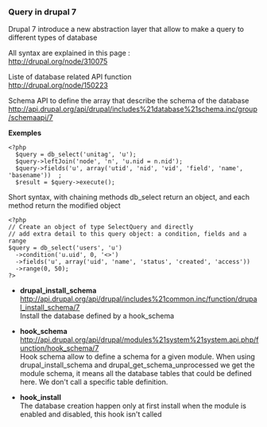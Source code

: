 ### Query in drupal 7

Drupal 7 introduce a new abstraction layer that allow to make a query to different types of database 

All syntax are explained in this page :   
http://drupal.org/node/310075

Liste of database related API function   
http://drupal.org/node/150223

Schema API to define the array that describe the schema of the database    
http://api.drupal.org/api/drupal/includes%21database%21schema.inc/group/schemaapi/7

**Exemples**
```
<?php
  $query = db_select('unitag', 'u');
  $query->leftJoin('node', 'n', 'u.nid = n.nid');
  $query->fields('u', array('utid', 'nid', 'vid', 'field', 'name', 'basename'))  ;
  $result = $query->execute();
```
Short syntax, with chaining methods
db_select return an object, and each method return the modified object
```
<?php
// Create an object of type SelectQuery and directly 
// add extra detail to this query object: a condition, fields and a range
$query = db_select('users', 'u')
  ->condition('u.uid', 0, '<>')
  ->fields('u', array('uid', 'name', 'status', 'created', 'access'))
  ->range(0, 50);
?>
```
* **drupal_install_schema**   
http://api.drupal.org/api/drupal/includes%21common.inc/function/drupal_install_schema/7   
Install the database defined by a hook_schema


* **hook_schema**   
http://api.drupal.org/api/drupal/modules%21system%21system.api.php/function/hook_schema/7   
Hook schema allow to define a schema for a given module. 
When using drupal_install_schema and drupal_get_schema_unprocessed we get the module schema, it means all the database tables that could be defined here. We don't call a specific table definition.

* **hook_install**   
The database creation happen only at first install when the module is enabled and disabled, this hook isn't called 


  